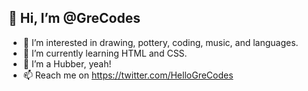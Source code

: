 
<!---
GreCodes/GreCodes is a ✨ special ✨ repository because its `README.md` (this file) appears on your GitHub profile.
You can click the Preview link to take a look at your changes.
--->

## 👋 Hi, I’m @GreCodes
- 👀 I’m interested in drawing, pottery, coding, music, and languages.
- 🌱 I’m currently learning HTML and CSS.
- 💞️ I’m a Hubber, yeah!
- 📫 Reach me on https://twitter.com/HelloGreCodes
```
